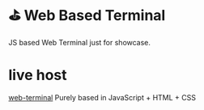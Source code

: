 # ⛳ Web Based Terminal
JS based Web Terminal just for showcase.

# live host
<a href="https://binary-beater.github.io/web_terminal/">web-terminal</a>
Purely based in JavaScript + HTML + CSS
